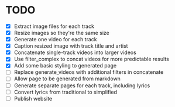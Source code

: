 # TODO

- [x] Extract image files for each track
- [x] Resize images so they're the same size
- [x] Generate one video for each track
- [x] Caption resized image with track title and artist
- [x] Concatenate single-track videos into larger videos
- [x] Use filter_complex to concat videos for more predictable results
- [x] Add some basic styling to generated page
- [ ] Replace generate_videos with additional filters in concatenate
- [ ] Allow page to be generated from markdown
- [ ] Generate separate pages for each track, including lyrics
- [ ] Convert lyrics from traditional to simplified
- [ ] Publish website
